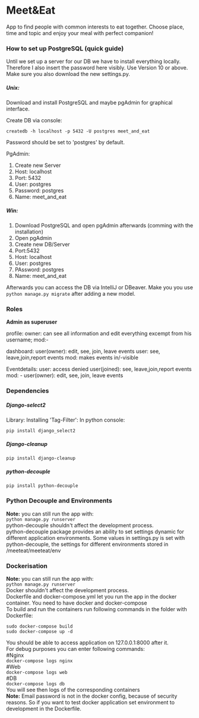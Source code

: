 # Meet&Eat #

App to find people with common interests to eat together. 
Сhoose place, time and topic and enjoy your meal with perfect companion!


### How to set up PostgreSQL (quick guide) ###

Until we set up a server for our DB we have to install everything locally. Therefore I also insert the password here visibly.
Use Version 10 or above. Make sure you also download the new settings.py.

##### Unix: #####

Download and install PostgreSQL and maybe pgAdmin for graphical interface.

Create DB via console:
```
createdb -h localhost -p 5432 -U postgres meet_and_eat
```
Password should be set to 'postgres' by default.


PgAdmin:

1. Create new Server
2. Host: localhost
3. Port: 5432
4. User: postgres
5. Password: postgres
6. Name: meet_and_eat

##### Win: #####

1. Download PostgreSQL and open pgAdmin afterwards (comming with the installation)
2. Open pgAdmin
3. Create new DB/Server
4. Port:5432
5. Host: localhost
6. User: postgres
7. PAssword: postgres
8. Name: meet_and_eat

Afterwards you can access the DB via IntelliJ or DBeaver.
Make you you use `python manage.py migrate` after adding a new model.

### Roles ###

**Admin as superuser**

profile: 
owner: can see all information and edit everything excempt from his username;
mod:-

dashboard:
user(owner): edit, see, join, leave events
user: see, leave,join,report events
mod: makes events in/-visible

Eventdetails:
user: access denied
user(joined): see, leave,join,report events
mod: -
user(owner): edit, see, join, leave events

### Dependencies ###

##### Django-select2 #####

Library: Installing 'Tag-Filter': 
In python console:
```
pip install django_select2
```
##### Django-cleanup #####
```
pip install django-cleanup
```
##### python-decouple #####
```
pip install python-decouple
```

### Python Decouple and Environments ###
**Note:** you can still run the app with:  
`python manage.py runserver`  
python-decouple shouldn't affect the development process.  
python-decouple package provides an ability to set settings dynamic for different application environments. Some values in settings.py is set with python-decouple, the settings for different environments stored in /meeteat/meeteat/env
### Dockerisation ###
**Note:** you can still run the app with:  
`python manage.py runserver`  
Docker shouldn't affect the development process.  
Dockerfile and docker-compose.yml let you run the app in the docker container. You need to have docker and docker-compose  
To build and run the containers run following commands in the folder with Dockerfile:  
  
`sudo docker-compose build`  
`sudo docker-compose up -d`  
  
You should be able to access application on 127.0.0.1:8000 after it.  
For debug purposes you can enter following commands:  
#Nginx  
`docker-compose logs nginx`  
#Web  
`docker-compose logs web`  
#DB  
`docker-compose logs db`  
You will see then logs of the corresponding containers  
**Note:** Email password is not in the docker config, because of security reasons. So if you want to test docker application set environment to development in the Dockerfile.    
